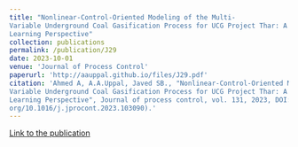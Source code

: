 ```yaml
---
title: "Nonlinear-Control-Oriented Modeling of the Multi-
Variable Underground Coal Gasification Process for UCG Project Thar: A Machine
Learning Perspective"
collection: publications
permalink: /publication/J29
date: 2023-10-01
venue: 'Journal of Process Control'
paperurl: 'http://aauppal.github.io/files/J29.pdf'
citation: 'Ahmed A, A.A.Uppal, Javed SB., "Nonlinear-Control-Oriented Modeling of the Multi-
Variable Underground Coal Gasification Process for UCG Project Thar: A Machine
Learning Perspective", Journal of process control, vol. 131, 2023, DOI: (https://doi.
org/10.1016/j.jprocont.2023.103090).'
---
```

[Link to the publication](https://doi.org/10.1016/j.jprocont.2023.103090)


